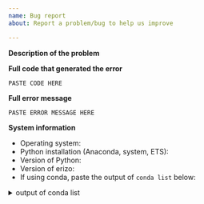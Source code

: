 ```yaml
---
name: Bug report
about: Report a problem/bug to help us improve

---
```


**Description of the problem**

<!-- Please be as detailed as you can when describing an issue. The more information we have, the easier it will be for us to track this down. -->

**Full code that generated the error**

<!-- Include any data files or inputs required to run the code. It really helps if we can run the code on our own machines. -->

```python
PASTE CODE HERE
```

**Full error message**

```
PASTE ERROR MESSAGE HERE
```

**System information**

* Operating system:
* Python installation (Anaconda, system, ETS):
* Version of Python:
* Version of erizo:
* If using conda, paste the output of `conda list` below:

<details>
<summary>output of conda list</summary>
<pre>
PASTE OUTPUT OF CONDA LIST HERE
</pre>
</details>
